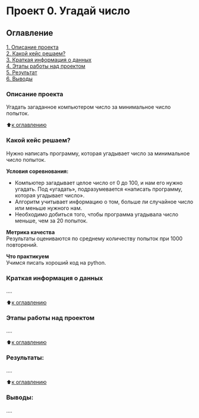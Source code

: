 # Проект 0. Угадай число

## Оглавление  
[1. Описание проекта](https://github.com/ValentinaVlk/sf_data_science/tree/main/project_game/README.md#Описание-проекта)  
[2. Какой кейс решаем?](https://github.com/ValentinaVlk/sf_data_science/tree/main/project_game?README.md#Какой-кейс-решаем)  
[3. Краткая информация о данных](https://github.com/ValentinaVlk/sf_data_science/tree/main/project_game/README.md#Краткая-информация-о-данных)  
[4. Этапы работы над проектом](https://github.com/ValentinaVlk/sf_data_science/tree/main/project_game/README.md#Этапы-работы-над-проектом)  
[5. Результат](https://github.com/ValentinaVlk/sf_data_science/tree/main/project_game/README.md#Результат)    
[6. Выводы](hhttps://github.com/ValentinaVlk/sf_data_science/tree/main/project_game/README.md#Выводы) 

### Описание проекта    
Угадать загаданное компьютером число за минимальное число попыток.

:arrow_up:[к оглавлению](https://github.com/ValentinaVlk/sf_data_science/blob/main/project_0/README.md#Оглавление)


### Какой кейс решаем?    
Нужно написать программу, которая угадывает число за минимальное число попыток.

**Условия соревнования:**  
- Компьютер загадывает целое число от 0 до 100, и нам его нужно угадать. Под «угадать», подразумевается «написать программу, которая угадывает число».
- Алгоритм учитывает информацию о том, больше ли случайное число или меньше нужного нам.
- Необходимо добиться того, чтобы программа угадывала число меньше, чем за 20 попыток.

**Метрика качества**     
Результаты оцениваются по среднему количеству попыток при 1000 повторений.

**Что практикуем**     
Учимся писать хороший код на python.


### Краткая информация о данных
....
  
:arrow_up:[к оглавлению](hhttps://github.com/ValentinaVlk/sf_data_science/tree/main/project_game/README.md#Оглавление)


### Этапы работы над проектом  
....

:arrow_up:[к оглавлению](https://github.com/ValentinaVlk/sf_data_science/tree/main/project_game/README.md#Оглавление)


### Результаты:  
....

:arrow_up:[к оглавлению](https://github.com/ValentinaVlk/sf_data_science/tree/main/project_game/README.md#Оглавление)


### Выводы:  
....
